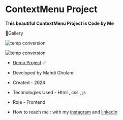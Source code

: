 # ContextMenu Project

**This beautiful ContextMenu Project is Code by Me**


📸Gallery

![temp conversion](https://github.com/user-attachments/assets/0cf4e3d5-dd1c-4362-ae7a-f0091e8ac76d)

![temp conversion](https://github.com/user-attachments/assets/fd42c320-aab5-4d55-8916-b9e9900fe918)

- [Demo Project](https://mhdigholami.github.io/TodoList/) ✅

- Developed by Mahdi Gholami

- Created - 2024

- Technologies Used - Html , css , js

- Role - Frontend

- How to reach me : with my [instagram](https://www.instagram.com/mahdi_gholami_web) and [linkedin](https://www.linkedin.com/in/mahdi-gholami-developer)
